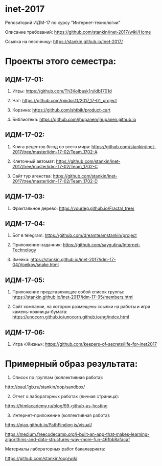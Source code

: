 # inet-2017
Репозиторий ИДМ-17 по курсу "Интернет-технологии"

Описание требований: https://github.com/stankin/inet-2017/wiki/Home

Ссылка на песочницу: https://stankin.github.io/inet-2017/

# Проекты этого семестра:

## ИДМ-17-01:

1. Игры: https://github.com/Th3Kolbask1n/idb1701d

2. Чат: https://github.com/pindos11/2017_17-01_project

3. Корзина: https://github.com/shtbik/product-cart

4. Библиотека: https://github.com/jhupanen/jhupanen.github.io


## ИДМ-17-02:

1. Книга рецептов блюд со всего мира: https://github.com/stankin/inet-2017/tree/master/idm-17-02/Team_1702-A

2. Клеточный автомат: https://github.com/stankin/inet-2017/tree/master/idm-17-02/Team_1702-C

3. Сайт тур агенства: https://github.com/stankin/inet-2017/tree/master/idm-17-02/Team_1702-D


## ИДМ-17-03:

1. Фрактальное дерево: https://yourleg.github.io/Fractal_tree/

## ИДМ-17-04:

1. Бот в telegram: https://github.com/dreamteamstankin/project

2. Приложение-задачник: https://github.com/saygutina/Internet-Technology

3. Змейка: https://stankin.github.io/inet-2017/idm-17-04/Voeikov/snake.html


## ИДМ-17-05:

1. Приложение представляющее собой список группы:  https://stankin.github.io/inet-2017/idm-17-05/members.html

2. Сайт компании, на котором размещены ссылки на работы и игра камень-ножницы-бумага: https://unocorn.github.io/unocorn.github.io/ng/index.html


## ИДМ-17-06:

1. Игра «Жизнь»: https://github.com/keepers-of-secrets/life-for-inet2017

# Примерный образ результата:
1. Список по группам (коллективная работа):

http://paul.1gb.ru/stankin/oop/sandbox/

2. Отчет о лабораторных работах (личная страница):

https://htmlacademy.ru/blog/99-github-as-hosting

3. Интернет-приложение (коллективная работа):

https://qiao.github.io/PathFinding.js/visual/

https://medium.freecodecamp.org/i-built-an-app-that-makes-learning-algorithms-and-data-structures-way-more-fun-46fbb8afacaf

Материалы лабораторных работ бакалавриата:

https://github.com/stankin/oop/wiki
